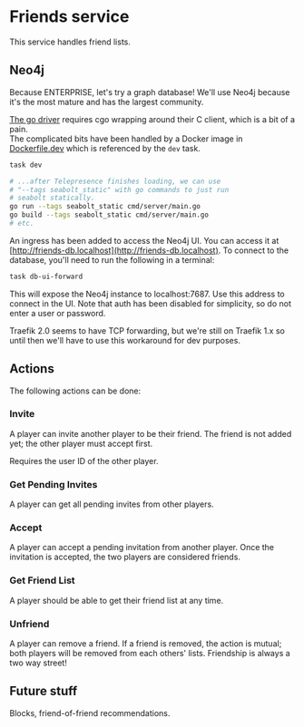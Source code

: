 # Friends service

This service handles friend lists.

## Neo4j

Because ENTERPRISE, let's try a graph database!  We'll use Neo4j
because it's the most mature and has the largest community.

[The go driver](https://github.com/neo4j/neo4j-go-driver) requires
cgo wrapping around their C client, which is a bit of a pain.  
The complicated bits have been handled by a Docker image in
[Dockerfile.dev](./Dockerfile.dev) which is referenced by the
`dev` task.

```bash
task dev

# ...after Telepresence finishes loading, we can use
# "--tags seabolt_static" with go commands to just run
# seabolt statically.
go run --tags seabolt_static cmd/server/main.go
go build --tags seabolt_static cmd/server/main.go
# etc.
```

An ingress has been added to access the Neo4j UI.  You can access it at
[http://friends-db.localhost](http://friends-db.localhost).  To connect
to the database, you'll need to run the following in a terminal:

```bash
task db-ui-forward
```

This will expose the Neo4j instance to localhost:7687.  Use this address
to connect in the UI.  Note that auth has been disabled for simplicity,
so do not enter a user or password.

Traefik 2.0 seems to have TCP forwarding, but we're still on Traefik 1.x
so until then we'll have to use this workaround for dev purposes.

## Actions

The following actions can be done:

### Invite

A player can invite another player to be their friend.  The friend
is not added yet; the other player must accept first.

Requires the user ID of the other player.

### Get Pending Invites

A player can get all pending invites from other players.

### Accept

A player can accept a pending invitation from another player.  Once
the invitation is accepted, the two players are considered friends.

### Get Friend List

A player should be able to get their friend list at any time.

### Unfriend

A player can remove a friend.  If a friend is removed, the action
is mutual; both players will be removed from each others' lists.
Friendship is always a two way street!

## Future stuff

Blocks, friend-of-friend recommendations.

